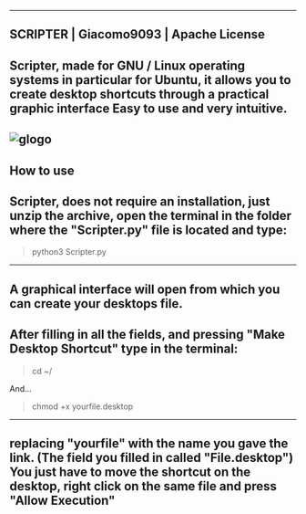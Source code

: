 --------------------------------------------------------------------------------------------
SCRIPTER | Giacomo9093 | Apache License
--------------------------------------------------------------------------------------------
Scripter, made for GNU / Linux operating systems
in particular for Ubuntu, it allows you to create desktop shortcuts
through a practical graphic interface Easy to use and very intuitive.
--------------------------------------------------------------------------------------------
![glogo](https://user-images.githubusercontent.com/74424561/130837692-7a8cc092-3127-4d48-a526-603e45521a72.png)
--------------------------------------------------------------------------------------------
How to use
--------------------------------------------------------------------------------------------
Scripter, does not require an installation, just unzip the archive, open the terminal in the folder where the "Scripter.py" file is located and type:
--------------------------------------------------------------------------------------------
> python3 Scripter.py
-------------------------------------------------------------------------------------------
A graphical interface will open from which you can create your desktops file.
--------------------------------------------------------------------------------------------
After filling in all the fields, and pressing "Make Desktop Shortcut" type in the terminal:
--------------------------------------------------------------------------------------------
> cd ~/

And...

> chmod +x yourfile.desktop
--------------------------------------------------------------------------------------------
replacing "yourfile" with the name you gave the link.
(The field you filled in called "File.desktop")
You just have to move the shortcut on the desktop, right click on the same file and press
"Allow Execution"
--------------------------------------------------------------------------------------------
